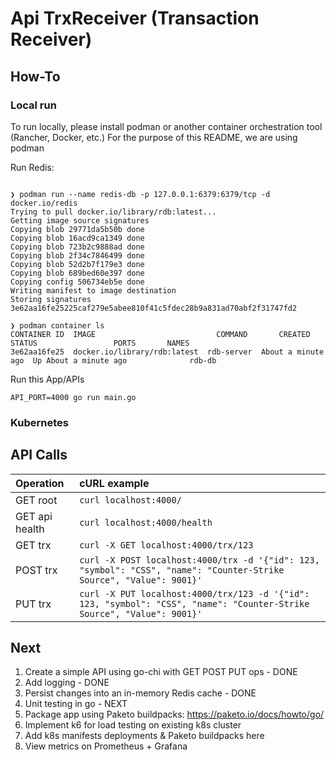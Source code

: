 # Api TrxReceiver (Transaction Receiver)

## How-To

### Local run

To run locally, please install podman or another container orchestration tool (Rancher, Docker, etc.)
For the purpose of this README, we are using podman

Run Redis:
```shell

❯ podman run --name redis-db -p 127.0.0.1:6379:6379/tcp -d docker.io/redis
Trying to pull docker.io/library/rdb:latest...
Getting image source signatures
Copying blob 29771da5b50b done  
Copying blob 16acd9ca1349 done  
Copying blob 723b2c9888ad done  
Copying blob 2f34c7846499 done  
Copying blob 52d2b7f179e3 done  
Copying blob 689bed60e397 done  
Copying config 506734eb5e done  
Writing manifest to image destination
Storing signatures
3e62aa16fe25225caf279e5abee810f41c5fdec28b9a831ad70abf2f31747fd2

❯ podman container ls
CONTAINER ID  IMAGE                           COMMAND       CREATED             STATUS                 PORTS       NAMES
3e62aa16fe25  docker.io/library/rdb:latest  rdb-server  About a minute ago  Up About a minute ago              rdb-db

```

Run this App/APIs
```shell
API_PORT=4000 go run main.go
```

### Kubernetes

## API Calls

| Operation      | cURL example                                                                                                           |
|:---------------|:-----------------------------------------------------------------------------------------------------------------------|
| GET root       | `curl localhost:4000/`                                                                                                 |
| GET api health | `curl localhost:4000/health`                                                                                           |
| GET trx        | `curl -X GET localhost:4000/trx/123`                                                                                   |
| POST trx       | `curl -X POST localhost:4000/trx -d '{"id": 123, "symbol": "CSS", "name": "Counter-Strike Source", "Value": 9001}'`    |
| PUT trx        | `curl -X PUT localhost:4000/trx/123 -d '{"id": 123, "symbol": "CSS", "name": "Counter-Strike Source", "Value": 9001}'` |

## Next

1. Create a simple API using go-chi with GET POST PUT ops - DONE
2. Add logging - DONE
3. Persist changes into an in-memory Redis cache - DONE
4. Unit testing in go - NEXT
5. Package app using Paketo buildpacks: https://paketo.io/docs/howto/go/
6. Implement k6 for load testing on existing k8s cluster
7. Add k8s manifests deployments & Paketo buildpacks here
8. View metrics on Prometheus + Grafana